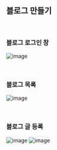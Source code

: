 ## 블로그 만들기

<br/>

### 블로그 로그인 창
![image](https://github.com/kyunga1126/springboot-developer/assets/159090684/58ef03fb-601d-4ebf-9a87-77f6c1cf76cc)

<br/>

### 블로그 목록
![image](https://github.com/kyunga1126/springboot-developer/assets/159090684/a166b5e2-7360-4607-93e4-4f874105fa0c)

<br/>

### 블로그 글 등록
![image](https://github.com/kyunga1126/springboot-developer/assets/159090684/cae6549a-c5f0-4ca7-9977-3a48d765d0bd)
![image](https://github.com/kyunga1126/springboot-developer/assets/159090684/6ab95567-edf6-4aff-b5ba-55129b32a391)

